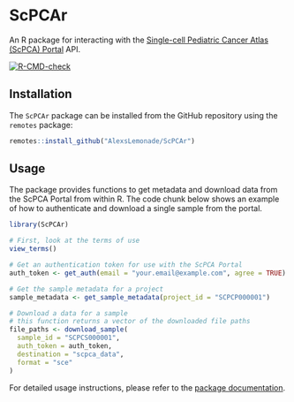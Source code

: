 # ScPCAr

An R package for interacting with the [Single-cell Pediatric Cancer Atlas (ScPCA) Portal](https://scpca.alexslemonade.org) API.

<!-- badges: start -->
[![R-CMD-check](https://github.com/AlexsLemonade/ScPCAr/actions/workflows/R-CMD-check.yaml/badge.svg)](https://github.com/AlexsLemonade/ScPCAr/actions/workflows/R-CMD-check.yaml)
<!-- badges: end -->

## Installation

The `ScPCAr` package can be installed from the GitHub repository using the `remotes` package:

```r
remotes::install_github("AlexsLemonade/ScPCAr")
```

## Usage

The package provides functions to get metadata and download data from the ScPCA Portal from within R. 
The code chunk below shows an example of how to authenticate and download a single sample from the portal.

```r
library(ScPCAr)

# First, look at the terms of use
view_terms()

# Get an authentication token for use with the ScPCA Portal
auth_token <- get_auth(email = "your.email@example.com", agree = TRUE)

# Get the sample metadata for a project
sample_metadata <- get_sample_metadata(project_id = "SCPCP000001")

# Download a data for a sample
# this function returns a vector of the downloaded file paths
file_paths <- download_sample(
  sample_id = "SCPCS000001",
  auth_token = auth_token,
  destination = "scpca_data",
  format = "sce"
)
```

For detailed usage instructions, please refer to the [package documentation](https://alexslemonade.github.io/ScPCAr/).
